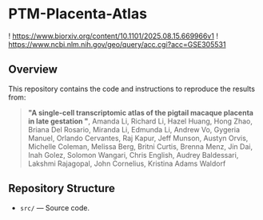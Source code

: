 # PTM-Placenta-Atlas

! https://www.biorxiv.org/content/10.1101/2025.08.15.669966v1
! https://www.ncbi.nlm.nih.gov/geo/query/acc.cgi?acc=GSE305531

## Overview
This repository contains the code and instructions to reproduce the results from:
> **"A single-cell transcriptomic atlas of the pigtail macaque placenta in late gestation "**, Amanda Li, Richard Li, Hazel Huang, Hong Zhao, Briana Del Rosario, Miranda Li, Edmunda Li, Andrew Vo, Gygeria Manuel, Orlando Cervantes, Raj Kapur, Jeff Munson, Austyn Orvis, Michelle Coleman, Melissa Berg, Britni Curtis, Brenna Menz, Jin Dai, Inah Golez, Solomon Wangari, Chris English, Audrey Baldessari, Lakshmi Rajagopal, John Cornelius, Kristina Adams Waldorf 

## Repository Structure
- `src/` — Source code.
